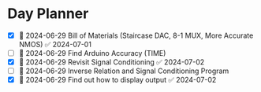# Day Planner
- [x] 📅 2024-06-29 Bill of Materials (Staircase DAC, 8-1 MUX, More Accurate NMOS) ✅ 2024-07-01
- [ ] 📅 2024-06-29 Find Arduino Accuracy (TIME)
- [x] 📅 2024-06-29 Revisit Signal Conditioning ✅ 2024-07-02
- [ ] 📅 2024-06-29 Inverse Relation and Signal Conditioning Program
- [x] 📅 2024-06-29 Find out how to display output ✅ 2024-07-02